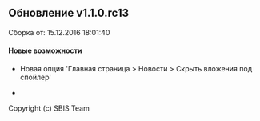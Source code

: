 ## Обновление v1.1.0.rc13

Сборка от: 15.12.2016 18:01:40

#### Новые возможности

* Новая опция 'Главная страница > Новости > Скрыть вложения под спойлер'

-

Copyright (c) SBIS Team